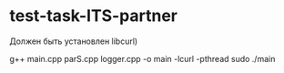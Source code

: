 # test-task-ITS-partner
Должен быть установлен libcurl)

g++ main.cpp parS.cpp logger.cpp -o main -lcurl -pthread
sudo ./main